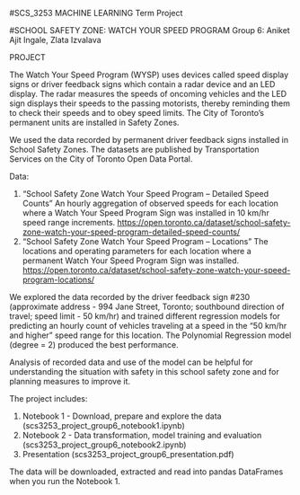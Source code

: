 #SCS_3253 MACHINE LEARNING Term Project

#SCHOOL SAFETY ZONE: WATCH YOUR SPEED PROGRAM
Group 6: Aniket Ajit Ingale, Zlata Izvalava

PROJECT

The Watch Your Speed Program (WYSP) uses devices called speed display signs or driver feedback signs which contain a radar device and an LED display. The radar measures the speeds of oncoming vehicles and the LED sign displays their speeds to the passing motorists, thereby reminding them to check their speeds and to obey speed limits. The City of Toronto’s permanent units are installed in Safety Zones.

We used the data recorded by permanent driver feedback signs installed in School Safety Zones. The datasets are published by Transportation Services on the City of Toronto Open Data Portal.

Data:
1.	“School Safety Zone Watch Your Speed Program – Detailed Speed Counts” 
An hourly aggregation of observed speeds for each location where a Watch Your Speed Program Sign was installed in 10 km/hr speed range increments.
https://open.toronto.ca/dataset/school-safety-zone-watch-your-speed-program-detailed-speed-counts/
2.	 “School Safety Zone Watch Your Speed Program – Locations”
The locations and operating parameters for each location where a permanent Watch Your Speed Program Sign was installed.
https://open.toronto.ca/dataset/school-safety-zone-watch-your-speed-program-locations/

We explored the data recorded by the driver feedback sign #230 (approximate address - 994 Jane Street, Toronto; southbound direction of travel; speed limit - 50 km/hr) and trained different regression models for predicting an hourly count of vehicles traveling at a speed in the “50 km/hr and higher” speed range for this location. The Polynomial Regression model (degree = 2) produced the best performance.

Analysis of recorded data and use of the model can be helpful for understanding the situation with safety in this school safety zone and for planning measures to improve it.

The project includes:
1. Notebook 1 - Download, prepare and explore the data (scs3253_project_group6_notebook1.ipynb)
2. Notebook 2 - Data transformation, model training and evaluation (scs3253_project_group6_notebook2.ipynb)
3. Presentation (scs3253_project_group6_presentation.pdf)

The data will be downloaded, extracted and read into pandas DataFrames when you run the Notebook 1.



